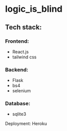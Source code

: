 # logic_is_blind

## Tech stack:
### Frontend:
- React.js
- tailwind css

### Backend:
- Flask
- bs4
- selenium

### Database:
- sqlite3

Deployment: Heroku
